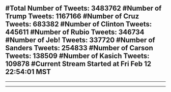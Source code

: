#Total Number of Tweets: 3483762 
#Number of Trump Tweets: 1167166
#Number of Cruz Tweets: 683382
#Number of Clinton Tweets: 445611
#Number of Rubio Tweets: 346734
#Number of Jeb! Tweets: 337720
#Number of Sanders Tweets: 254833
#Number of Carson Tweets: 138509
#Number of Kasich Tweets: 109878
#Current Stream Started at Fri Feb 12 22:54:01 MST
---
---
---
